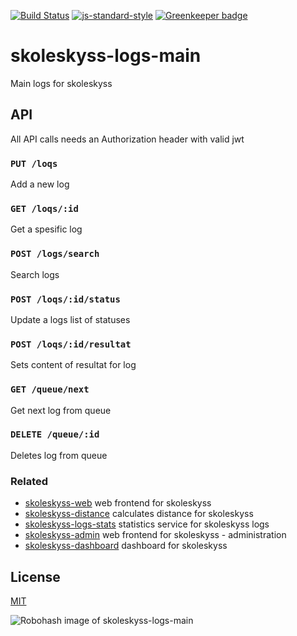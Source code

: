 [![Build Status](https://travis-ci.org/telemark/skoleskyss-logs-main.svg?branch=master)](https://travis-ci.org/telemark/skoleskyss-logs-main)
[![js-standard-style](https://img.shields.io/badge/code%20style-standard-brightgreen.svg?style=flat)](https://github.com/feross/standard)
[![Greenkeeper badge](https://badges.greenkeeper.io/telemark/skoleskyss-logs-main.svg)](https://greenkeeper.io/)

# skoleskyss-logs-main

Main logs for skoleskyss

## API

All API calls needs an Authorization header with valid jwt  

### ```PUT /loqs```

Add a new log

### ```GET /loqs/:id```

Get a spesific log

### ```POST /logs/search```

Search logs

### ```POST /loqs/:id/status```

Update a logs list of statuses

### ```POST /loqs/:id/resultat```

Sets content of resultat for log

### ```GET /queue/next```

Get next log from queue

### ```DELETE /queue/:id```

Deletes log from queue

### Related

- [skoleskyss-web](https://github.com/telemark/skoleskyss-web) web frontend for skoleskyss
- [skoleskyss-distance](https://github.com/telemark/minelev-buddy) calculates distance for skoleskyss
- [skoleskyss-logs-stats](https://github.com/telemark/skoleskyss-logs-stats) statistics service for skoleskyss logs
- [skoleskyss-admin](https://github.com/telemark/skoleskyss-admin) web frontend for skoleskyss - administration
- [skoleskyss-dashboard](https://github.com/telemark/skoleskyss-dashboard) dashboard for skoleskyss

## License

[MIT](LICENSE)

![Robohash image of skoleskyss-logs-main](https://robots.kebabstudios.party/skoleskyss-logs-main.png "Robohash image of skoleskyss-logs-main")
